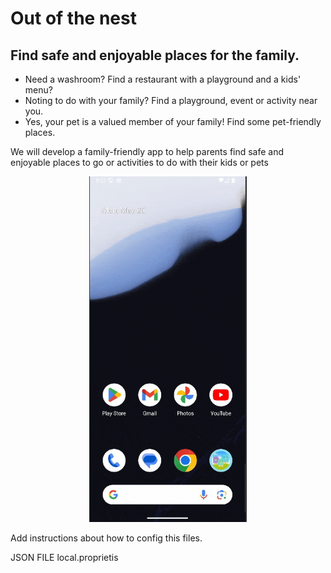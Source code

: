 # Out of the nest

## Find safe and enjoyable places for the family.

* Need a washroom?
Find a restaurant with a playground and a kids' menu?
* Noting to do with your family? Find a playground, event or activity near you.
* Yes, your pet is a valued member of your family! Find some pet-friendly places.

We will develop a family-friendly app to help parents find safe and enjoyable places to go or activities to do with their kids or pets

<p align="center">
  <img src="images/screen_recording.gif" alt="See what stage we are at" width="50%">
</p>



Add instructions about how to config this files.

JSON FILE
local.proprietis